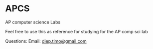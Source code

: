 # APCS
AP computer science Labs

Feel free to use this as reference for studying for the AP comp sci lab

Questions:
Email: diep.timo@gmail.com
